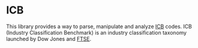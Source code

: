 # ICB
This library provides a way to parse, manipulate and analyze [ICB](https://en.wikipedia.org/wiki/Industry_Classification_Benchmark)
codes. ICB (Industry Classification Benchmark) is an industry classification taxonomy launched by Dow Jones and [FTSE](https://www.ftserussell.com/data/industry-classification-benchmark-icb).